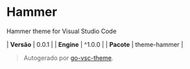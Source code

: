 # Hammer

Hammer theme for Visual Studio Code

| **Versão** | 0.0.1 |
| **Engine** | ^1.0.0 |
| **Pacote** | theme-hammer |

> Autogerado por [go-vsc-theme](https://github.com/natalbu/go-vsc-theme).
